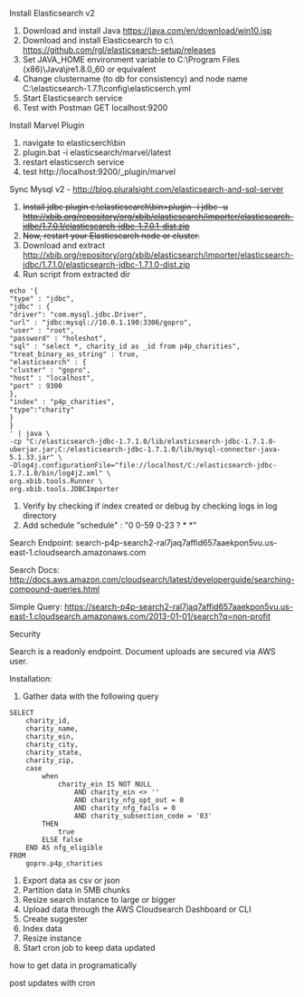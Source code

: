 Install Elasticsearch v2
1.  Download and install Java https://java.com/en/download/win10.jsp	
1.  Download and install Elasticsearch to c:\ https://github.com/rgl/elasticsearch-setup/releases
1.  Set JAVA_HOME environment variable to C:\Program Files (x86)\Java\jre1.8.0_60 or equivalent
1.  Change clustername (to db for consistency) and node name C:\elasticsearch-1.7.1\config\elasticserch.yml
1.  Start Elasticsearch service
1.  Test with Postman GET localhost:9200

Install Marvel Plugin
1.  navigate to elasticserch\bin
1.  plugin.bat -i elasticsearch/marvel/latest
1.  restart elasticserch service
1.  test http://localhost:9200/_plugin/marvel

Sync Mysql v2 - http://blog.pluralsight.com/elasticsearch-and-sql-server
1.  ~~Install jdbc plugin c:\elasticsearch\bin>plugin -i jdbc -u  http://xbib.org/repository/org/xbib/elasticsearch/importer/elasticsearch-jdbc/1.7.0.1/elasticsearch-jdbc-1.7.0.1-dist.zip~~
1.  ~~Now, restart your Elasticsearch node or cluster.~~
1.  Download and extract http://xbib.org/repository/org/xbib/elasticsearch/importer/elasticsearch-jdbc/1.7.1.0/elasticsearch-jdbc-1.7.1.0-dist.zip
1.  Run script from extracted dir
```shell
echo '{
"type" : "jdbc",
"jdbc" : {
"driver": "com.mysql.jdbc.Driver",
"url" : "jdbc:mysql://10.0.1.190:3306/gopro",
"user" : "root",
"password" : "holeshot",
"sql" : "select *, charity_id as _id from p4p_charities",
"treat_binary_as_string" : true,
"elasticsearch" : {
"cluster" : "gopro",
"host" : "localhost",
"port" : 9300
},
"index" : "p4p_charities",
"type":"charity"
}
}
' | java \
-cp "C:/elasticsearch-jdbc-1.7.1.0/lib/elasticsearch-jdbc-1.7.1.0-uberjar.jar;C:/elasticsearch-jdbc-1.7.1.0/lib/mysql-connector-java-5.1.33.jar" \
-Dlog4j.configurationFile="file://localhost/C:/elasticsearch-jdbc-1.7.1.0/bin/log4j2.xml" \
org.xbib.tools.Runner \
org.xbib.tools.JDBCImporter
```
1.  Verify by checking if index created or debug by checking logs in log directory
1.  Add schedule "schedule" : "0 0-59 0-23 ? * *"

Search Endpoint: search-p4p-search2-ral7jaq7affid657aaekpon5vu.us-east-1.cloudsearch.amazonaws.com

Search Docs: http://docs.aws.amazon.com/cloudsearch/latest/developerguide/searching-compound-queries.html

Simple Query: https://search-p4p-search2-ral7jaq7affid657aaekpon5vu.us-east-1.cloudsearch.amazonaws.com/2013-01-01/search?q=non-profit

Security

Search is a readonly endpoint. Document uploads are secured via AWS user.

Installation:

1.  Gather data with the following query
```
SELECT 
    charity_id,
    charity_name,
    charity_ein,
    charity_city,
    charity_state,
    charity_zip,
    case
        when
            charity_ein IS NOT NULL
                AND charity_ein <> ''
                AND charity_nfg_opt_out = 0
                AND charity_nfg_fails = 0
                AND charity_subsection_code = '03'
        THEN
            true
        ELSE false
    END AS nfg_eligible
FROM
    gopro.p4p_charities
```
1.  Export data as csv or json
1.  Partition data in 5MB chunks
1.  Resize search instance to large or bigger
1.  Upload data through the AWS Cloudsearch Dashboard or CLI
1.  Create suggester
1.  Index data 
1.  Resize instance
1.  Start cron job to keep data updated

how to get data in programatically

post updates with cron

